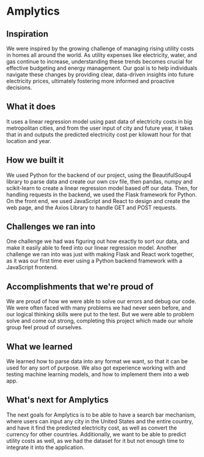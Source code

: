 ﻿# Amplytics

 ## Inspiration
We were inspired by the growing challenge of managing rising utility costs in homes all around the world. As utility expenses like electricity, water, and gas continue to increase, understanding these trends becomes crucial for effective budgeting and energy management. Our goal is to help individuals navigate these changes by providing clear, data-driven insights into future electricity prices, ultimately fostering more informed and proactive decisions.

## What it does
It uses a linear regression model using past data of electricity costs in big metropolitan cities, and from the user input of city and future year, it takes that in and outputs the predicted electricity cost per kilowatt hour for that location and year.

## How we built it
We used Python for the backend of our project, using the BeautifulSoup4 library to parse data and create our own csv file, then pandas, numpy and scikit-learn to create a linear regression model based off our data. Then, for handling requests in the backend, we used the Flask framework for Python. On the front end, we used JavaScript and React to design and create the web page, and the Axios Library to handle GET and POST requests.

## Challenges we ran into
One challenge we had was figuring out how exactly to sort our data, and make it easily able to feed into our linear regression model. Another challenge we ran into was just with making Flask and React work together, as it was our first time ever using a Python backend framework with a JavaScript frontend.

## Accomplishments that we're proud of
We are proud of how we were able to solve our errors and debug our code. We were often faced with many problems we had never seen before, and our logical thinking skills were put to the test. But we were able to problem solve and come out strong, completing this project which made our whole group feel proud of ourselves.

## What we learned
We learned how to parse data into any format we want, so that it can be used for any sort of purpose. We also got experience working with and testing machine learning models, and how to implement them into a web app. 

## What's next for Amplytics
The next goals for Amplytics is to be able to have a search bar mechanism, where users can input any city in the United States and the entire country, and have it find the predicted electricity cost, as well as convert the currency for other countries. Additionally, we want to be able to predict utility costs as well, as we had the dataset for it but not enough time to integrate it into the application.

